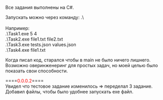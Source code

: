 Все задания выполнены на C#.

Запускать можно через команду: .\\
<br /><br />Например:<br /> .\Task1.exe 5 4
<br />.\Task2.exe file1.txt file2.txt
<br /> .\Task3.exe tests.json values.json
<br />.\Task4.exe file1.txt

Когда писал код, старался чтобы в main не было ничего лишнего. <br />
Возможно оверинженеринг для простых задач, но моей целью было показать свои способности. 


====<span style="color:red">0.0.0.2</span>====<br />
Увидел что тестовое задание изменилось => переделал 3 задание.<br />
Добавил файлы, чтобы было удобнее запускать exe файл. 
